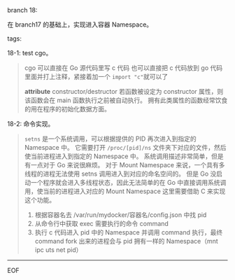 branch 18:

在 branch17 的基础上，实现进入容器 Namespace。


tags:

18-1:
test cgo。

> cgo
> 可以直接在 Go 源代码里写 c 代码
> 也可以直接把 c 代码放到 go 代码里面并打上注释，紧接着加一个 `import "c"`就可以了
>
> __attribute__ constructor/destructor 若函数被设定为 constructor 属性，则该函数会在 main 函数执行之前被自动执行。
> 拥有此类属性的函数经常饮食的用在程序的初始化数据方面。


18-2:
命令实现。

> `setns` 是一个系统调用，可以根据提供的 PID 再次进入到指定的 Namespace 中。
> 它需要打开 `/proc/[pid]/ns` 文件夹下对应的文件，然后使当前进程进入到指定的 Namespace 中。
> 系统调用描述非常简单，但是有一点对于 Go 来说很麻烦。
> 对于 Mount Namespace 来说，一个具有多线程的进程无法使用 setns 调用进入到对应的命名空间的。
> 但是 Go 没启动一个程序就会进入多线程状态，因此无法简单的在 Go 中直接调用系统调用，使当前的进程进入对应的 Mount Namespace
> 这里需要借助 C 来实现这个功能。
>
> 1. 根据容器名去 /var/run/mydocker/容器名/config.json 中找 pid
> 2. 从命令行中获取 exec 需要执行的命令 command
> 3. 执行 c 代码进入 pid 中的 Namespace 并调用 command 执行，最终 command fork 出来的进程会与 pid 拥有一样的 Namespace（mnt ipc uts net pid）
>

---

EOF
